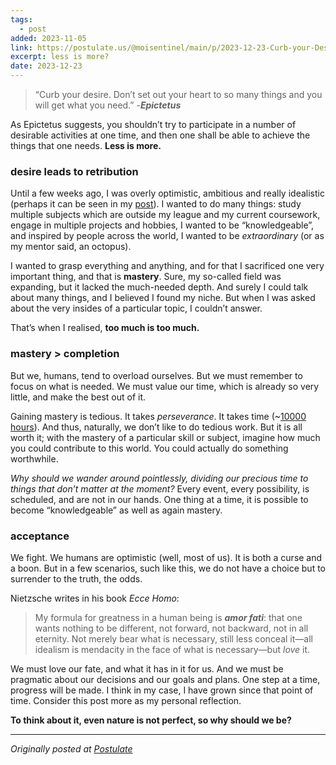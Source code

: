 ```yaml
---
tags:
  - post
added: 2023-11-05
link: https://postulate.us/@moisentinel/main/p/2023-12-23-Curb-your-Desire-iK9VGAhPWEznNz6LChKtWN
excerpt: less is more?
date: 2023-12-23
---
```

>“Curb your desire. Don’t set out your heart to so many things and you will get what you need.”
>-**_Epictetus_**

As Epictetus suggests, you shouldn’t try to participate in a number of desirable activities at one time, and then one shall be able to achieve the things that one needs. **Less is more.**

### desire leads to retribution

Until a few weeks ago, I was overly optimistic, ambitious and really idealistic (perhaps it can be seen in my [post](https://open.substack.com/pub/visionoflife/p/were-not-studying-for-fun?r=2wqx7m&utm_campaign=post&utm_medium=web)). I wanted to do many things: study multiple subjects which are outside my league and my current coursework, engage in multiple projects and hobbies, I wanted to be “knowledgeable”, and inspired by people across the world, I wanted to be _extraordinary_ (or as my mentor said, an octopus).

I wanted to grasp everything and anything, and for that I sacrificed one very important thing, and that is **mastery**. Sure, my so-called field was expanding, but it lacked the much-needed depth. And surely I could talk about many things, and I believed I found my niche. But when I was asked about the very insides of a particular topic, I couldn’t answer.

That’s when I realised, **too much is too much.**

### mastery > completion

But we, humans, tend to overload ourselves. But we must remember to focus on what is needed. We must value our time, which is already so very little, and make the best out of it.

Gaining mastery is tedious. It takes _perseverance_. It takes time (~[10000 hours](https://www.ncbi.nlm.nih.gov/pmc/articles/PMC4662388/)). And thus, naturally, we don’t like to do tedious work. But it is all worth it; with the mastery of a particular skill or subject, imagine how much you could contribute to this world. You could actually do something worthwhile.

_Why should we wander around pointlessly, dividing our precious time to things that don’t matter at the moment?_ Every event, every possibility, is scheduled, and are not in our hands. One thing at a time, it is possible to become “knowledgeable” as well as again mastery.

### acceptance

We fight. We humans are optimistic (well, most of us). It is both a curse and a boon. But in a few scenarios, such like this, we do not have a choice but to surrender to the truth, the odds.

Nietzsche writes in his book _Ecce Homo_:

> My formula for greatness in a human being is **_amor fati_**: that one wants nothing to be different, not forward, not backward, not in all eternity. Not merely bear what is necessary, still less conceal it—all idealism is mendacity in the face of what is necessary—but _love_ it.

We must love our fate, and what it has in it for us. And we must be pragmatic about our decisions and our goals and plans. One step at a time, progress will be made. I think in my case, I have grown since that point of time. Consider this post more as my personal reflection.

**To think about it, even nature is not perfect, so why should we be?**

---
*Originally posted at [Postulate](https://postulate.us/@moisentinel/main/p/2023-12-23-Curb-your-Desire-iK9VGAhPWEznNz6LChKtWN)*